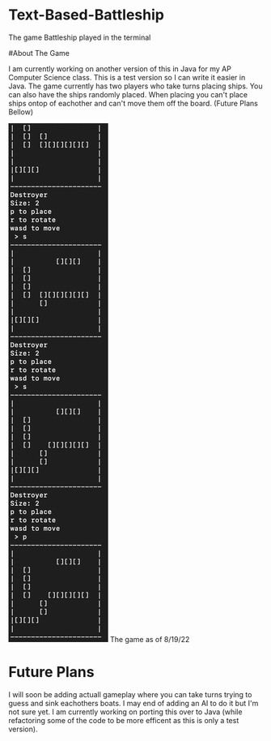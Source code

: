# Text-Based-Battleship

The game Battleship played in the terminal



#About The Game

I am currently working on another version of this in Java for my AP Computer Science class. This is a test version so I can write it easier in Java. The game currently has two players who take turns placing ships. You can also have the ships randomly placed. When placing you can't place ships ontop of eachother and can't move them off the board.
(Future Plans Bellow)

![game_screen_shot](https://github.com/AndrewDMorgan/Text-Based-Battleship/blob/main/Screen%20Shot%202022-08-19%20at%206.22.08%20PM.png?raw=true)
The game as of 8/19/22

# Future Plans

I will soon be adding actuall gameplay where you can take turns trying to guess and sink eachothers boats. I may end of adding an AI to do it but I'm not sure yet. I am currently working on porting this over to Java (while refactoring some of the code to be more efficent as this is only a test version).

